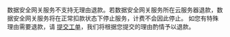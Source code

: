 数据安全网关服务不支持无理由退款。若数据安全网关服务所在云服务器退款，数据安全网关服务将在正常扣款状态下停止服务，计费不会因此停止。
如您有特殊理由需要退款，请 [提交工单](https://console.cloud.tencent.com/workorder/category)，我们将根据您提交的理由酌情予以退款。

